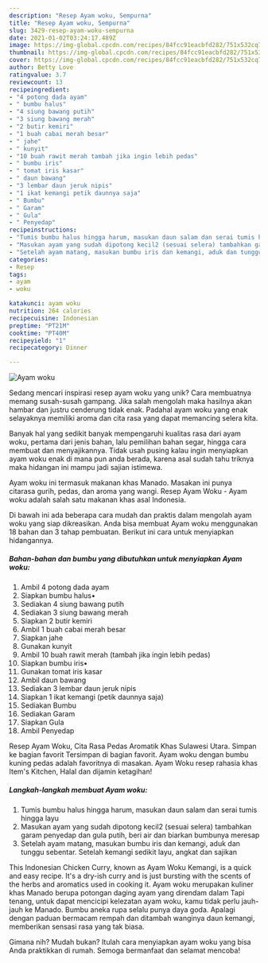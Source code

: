 ```yaml
---
description: "Resep Ayam woku, Sempurna"
title: "Resep Ayam woku, Sempurna"
slug: 3429-resep-ayam-woku-sempurna
date: 2021-01-02T03:24:17.489Z
image: https://img-global.cpcdn.com/recipes/84fcc91eacbfd282/751x532cq70/ayam-woku-foto-resep-utama.jpg
thumbnail: https://img-global.cpcdn.com/recipes/84fcc91eacbfd282/751x532cq70/ayam-woku-foto-resep-utama.jpg
cover: https://img-global.cpcdn.com/recipes/84fcc91eacbfd282/751x532cq70/ayam-woku-foto-resep-utama.jpg
author: Betty Love
ratingvalue: 3.7
reviewcount: 13
recipeingredient:
- "4 potong dada ayam"
- " bumbu halus"
- "4 siung bawang putih"
- "3 siung bawang merah"
- "2 butir kemiri"
- "1 buah cabai merah besar"
- " jahe"
- " kunyit"
- "10 buah rawit merah tambah jika ingin lebih pedas"
- " bumbu iris"
- " tomat iris kasar"
- " daun bawang"
- "3 lembar daun jeruk nipis"
- "1 ikat kemangi petik daunnya saja"
- " Bumbu"
- " Garam"
- " Gula"
- " Penyedap"
recipeinstructions:
- "Tumis bumbu halus hingga harum, masukan daun salam dan serai tumis hingga layu"
- "Masukan ayam yang sudah dipotong kecil2 (sesuai selera) tambahkan garam penyedap dan gula putih, beri air dan biarkan bumbunya meresap"
- "Setelah ayam matang, masukan bumbu iris dan kemangi, aduk dan tunggu sebentar. Setelah kemangi sedikit layu, angkat dan sajikan"
categories:
- Resep
tags:
- ayam
- woku

katakunci: ayam woku 
nutrition: 264 calories
recipecuisine: Indonesian
preptime: "PT21M"
cooktime: "PT40M"
recipeyield: "1"
recipecategory: Dinner

---
```



![Ayam woku](https://img-global.cpcdn.com/recipes/84fcc91eacbfd282/751x532cq70/ayam-woku-foto-resep-utama.jpg)

Sedang mencari inspirasi resep ayam woku yang unik? Cara membuatnya memang susah-susah gampang. Jika salah mengolah maka hasilnya akan hambar dan justru cenderung tidak enak. Padahal ayam woku yang enak selayaknya memiliki aroma dan cita rasa yang dapat memancing selera kita.

Banyak hal yang sedikit banyak mempengaruhi kualitas rasa dari ayam woku, pertama dari jenis bahan, lalu pemilihan bahan segar, hingga cara membuat dan menyajikannya. Tidak usah pusing kalau ingin menyiapkan ayam woku enak di mana pun anda berada, karena asal sudah tahu triknya maka hidangan ini mampu jadi sajian istimewa.

Ayam woku ini termasuk makanan khas Manado. Masakan ini punya citarasa gurih, pedas, dan aroma yang wangi. Resep Ayam Woku - Ayam woku adalah salah satu makanan khas asal Indonesia.


Di bawah ini ada beberapa cara mudah dan praktis dalam mengolah ayam woku yang siap dikreasikan. Anda bisa membuat Ayam woku menggunakan 18 bahan dan 3 tahap pembuatan. Berikut ini cara untuk menyiapkan hidangannya.

<!--inarticleads1-->

##### Bahan-bahan dan bumbu yang dibutuhkan untuk menyiapkan Ayam woku:

1. Ambil 4 potong dada ayam
1. Siapkan  bumbu halus•
1. Sediakan 4 siung bawang putih
1. Sediakan 3 siung bawang merah
1. Siapkan 2 butir kemiri
1. Ambil 1 buah cabai merah besar
1. Siapkan  jahe
1. Gunakan  kunyit
1. Ambil 10 buah rawit merah (tambah jika ingin lebih pedas)
1. Siapkan  bumbu iris•
1. Gunakan  tomat iris kasar
1. Ambil  daun bawang
1. Sediakan 3 lembar daun jeruk nipis
1. Siapkan 1 ikat kemangi (petik daunnya saja)
1. Sediakan  Bumbu
1. Sediakan  Garam
1. Siapkan  Gula
1. Ambil  Penyedap


Resep Ayam Woku, Cita Rasa Pedas Aromatik Khas Sulawesi Utara. Simpan ke bagian favorit Tersimpan di bagian favorit. Ayam woku dengan bumbu kuning pedas adalah favoritnya di masakan. Ayam Woku resep rahasia khas Item&#39;s Kitchen, Halal dan dijamin ketagihan! 

<!--inarticleads2-->

##### Langkah-langkah membuat Ayam woku:

1. Tumis bumbu halus hingga harum, masukan daun salam dan serai tumis hingga layu
1. Masukan ayam yang sudah dipotong kecil2 (sesuai selera) tambahkan garam penyedap dan gula putih, beri air dan biarkan bumbunya meresap
1. Setelah ayam matang, masukan bumbu iris dan kemangi, aduk dan tunggu sebentar. Setelah kemangi sedikit layu, angkat dan sajikan


This Indonesian Chicken Curry, known as Ayam Woku Kemangi, is a quick and easy recipe. It&#39;s a dry-ish curry and is just bursting with the scents of the herbs and aromatics used in cooking it. Ayam woku merupakan kuliner khas Manado berupa potongan daging ayam yang direndam dalam Tapi tenang, untuk dapat mencicipi kelezatan ayam woku, kamu tidak perlu jauh-jauh ke Manado. Bumbu aneka rupa selalu punya daya goda. Apalagi dengan paduan bermacam rempah dan ditambah wanginya daun kemangi, memberikan sensasi rasa yang tak biasa. 

Gimana nih? Mudah bukan? Itulah cara menyiapkan ayam woku yang bisa Anda praktikkan di rumah. Semoga bermanfaat dan selamat mencoba!

